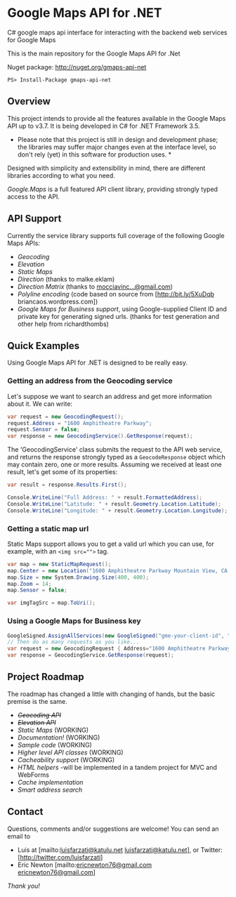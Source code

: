 # Google Maps API for .NET


C# google maps api interface for interacting with the backend web services for Google Maps

This is the main repository for the Google Maps API for .Net

Nuget package: http://nuget.org/gmaps-api-net
```
PS> Install-Package gmaps-api-net
```

## Overview
This project intends to provide all the features available in the Google Maps API up to v3.7. It is being developed in C# for .NET Framework 3.5.

* Please note that this project is still in design and development phase; the libraries may suffer major changes even at the interface level, so don't rely (yet) in this software for production uses. *

Designed with simplicity and extensibility in mind, there are different libraries according to what you need.

*Google.Maps* is a full featured API client library, providing strongly typed access to the API.  

## API Support

Currently the service library supports full coverage of the following Google Maps APIs:
  * *Geocoding*
  * *Elevation*
  * *Static Maps*
  * *Direction* (thanks to malke.eklam)
  * *Direction Matrix* (thanks to mocciavinc...@gmail.com)
  * *Polyline encoding* (code based on source from [http://bit.ly/5XuDqb  briancaos.wordpress.com])
  * *Google Maps for Business support*, using Google-supplied Client ID and private key for generating signed urls. (thanks for test generation and other help from richardthombs)

## Quick Examples
Using Google Maps API for .NET is designed to be really easy.

### Getting an address from the Geocoding service
Let's suppose we want to search an address and get more information about it. We can write:

```c#
var request = new GeocodingRequest();
request.Address = "1600 Amphitheatre Parkway";
request.Sensor = false;
var response = new GeocodingService().GetResponse(request);
```

The 'GeocodingService' class submits the request to the API web service, and returns 
the response strongly typed as a `GeocodeResponse` object which may contain zero, one or more results. 
Assuming we received at least one result, let's get some of its properties:

```c#
var result = response.Results.First();

Console.WriteLine("Full Address: " + result.FormattedAddress);         // "1600 Amphitheatre Pkwy, Mountain View, CA 94043, USA"
Console.WriteLine("Latitude: " + result.Geometry.Location.Latitude);   // 37.4230180
Console.WriteLine("Longitude: " + result.Geometry.Location.Longitude); // -122.0818530
```

### Getting a static map url
Static Maps support allows you to get a valid url which you can use, for example, with an `<img src="">` tag.

```c#
var map = new StaticMapRequest();
map.Center = new Location("1600 Amphitheatre Parkway Mountain View, CA 94043");
map.Size = new System.Drawing.Size(400, 400);
map.Zoom = 14;
map.Sensor = false;

var imgTagSrc = map.ToUri();
```

### Using a Google Maps for Business key
```c#
GoogleSigned.AssignAllServices(new GoogleSigned("gme-your-client-id", "your-signing-key"));
// Then do as many requests as you like...
var request = new GeocodingRequest { Address="1600 Amphitheatre Parkway", Sensor = false };
var response = GeocodingService.GetResponse(request);
```


## Project Roadmap
The roadmap has changed a little with changing of hands, but the basic premise is the same.  
  * ~~*Geocoding API*~~
  * ~~*Elevation API*~~
  * *Static Maps* (WORKING)
  * *Documentation!* (WORKING)
  * *Sample code* (WORKING)
  * *Higher level API classes* (WORKING)
  * *Cacheability support* (WORKING)
  * *HTML helpers* -will be implemented in a tandem project for MVC and WebForms
  * *Cache implementation*
  * *Smart address search*

## Contact
Questions, comments and/or suggestions are welcome! You can send an email to 
- Luis at [mailto:luisfarzati@katulu.net luisfarzati@katulu.net], or Twitter: [http://twitter.com/luisfarzati]
- Eric Newton [mailto:ericnewton76@gmail.com ericnewton76@gmail.com]

*Thank you!*
